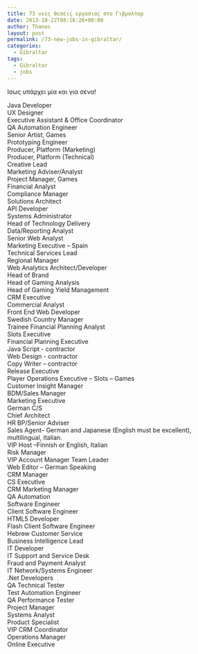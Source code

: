 ```yaml
---
title: 73 νεες θεσεις εργασιας στο Γιβραλταρ
date: 2013-10-22T08:16:26+00:00
author: Thanos
layout: post
permalink: /73-new-jobs-in-gibraltar/
categories:
  - Gibraltar
tags:
  - Gibraltar
  - jobs
---
```

Ισως υπάρχει μία και για σένα!

Java Developer  
UX Designer  
Executive Assistant & Office Coordinator  
QA Automation Engineer  
Senior Artist, Games  
Prototyping Engineer  
Producer, Platform (Marketing)  
Producer, Platform (Technical)  
Creative Lead  
Marketing Adviser/Analyst  
Project Manager, Games  
Financial Analyst  
Compliance Manager  
Solutions Architect  
API Developer  
Systems Administrator  
Head of Technology Delivery  
Data/Reporting Analyst  
Senior Web Analyst  
Marketing Executive – Spain  
Technical Services Lead  
Regional Manager  
Web Analytics Architect/Developer  
Head of Brand  
Head of Gaming Analysis  
Head of Gaming Yield Management  
CRM Executive  
Commercial Analyst  
Front End Web Developer  
Swedish Country Manager  
Trainee Financial Planning Analyst  
Slots Executive  
Financial Planning Executive  
Java Script - contractor  
Web Design - contractor  
Copy Writer – contractor  
Release Executive  
Player Operations Executive – Slots – Games  
Customer Insight Manager  
BDM/Sales Manager  
Marketing Executive  
German C/S  
Chief Architect  
HR BP/Senior Adviser  
Sales Agent– German and Japanese (English must be excellent), multilingual, Italian.  
VIP Host –Finnish or English, Italian  
Risk Manager  
VIP Account Manager Team Leader  
Web Editor – German Speaking  
CRM Manager  
CS Executive  
CRM Marketing Manager  
QA Automation  
Software Engineer  
Client Software Engineer  
HTML5 Developer  
Flash Client Software Engineer  
Hebrew Customer Service  
Business Intelligence Lead  
IT Developer  
IT Support and Service Desk  
Fraud and Payment Analyst  
IT Network/Systems Engineer  
.Net Developers  
QA Technical Tester  
Test Automation Engineer  
QA Performance Tester  
Project Manager  
Systems Analyst  
Product Specialist  
VIP CRM Coordinator  
Operations Manager  
Online Executive